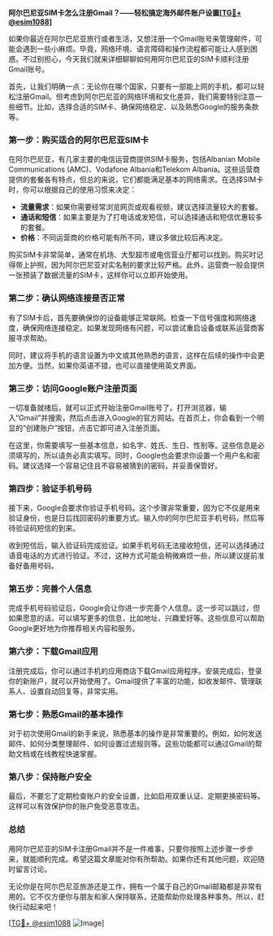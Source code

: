 **阿尔巴尼亚SIM卡怎么注册Gmail？——轻松搞定海外邮件账户设置[[TG💪+ @esim1088](https://t.me/s/esim1088)]**

如果你最近在阿尔巴尼亚旅行或者生活，又想注册一个Gmail账号来管理邮件，可能会遇到一些小麻烦。毕竟，网络环境、语言障碍和操作流程都可能让人感到困惑。不过别担心，今天我们就来详细聊聊如何用阿尔巴尼亚的SIM卡顺利注册Gmail账号。

首先，让我们明确一点：无论你在哪个国家，只要有一部能上网的手机，都可以轻松注册Gmail。但考虑到阿尔巴尼亚的网络环境和文化差异，我们需要特别注意一些细节。比如，选择合适的SIM卡、确保网络稳定、以及熟悉Google的服务条款等。

### **第一步：购买适合的阿尔巴尼亚SIM卡**

在阿尔巴尼亚，有几家主要的电信运营商提供SIM卡服务，包括Albanian Mobile Communications (AMC)、Vodafone Albania和Telekom Albania。这些运营商提供的套餐各有特点，但总的来说，它们都能满足基本的网络需求。在选择SIM卡时，你可以根据自己的使用习惯来决定：

- **流量需求**：如果你需要经常浏览网页或观看视频，建议选择流量较大的套餐。
- **通话和短信**：如果主要是为了打电话或发短信，可以选择通话和短信优惠较多的套餐。
- **价格**：不同运营商的价格可能有所不同，建议多做比较后再决定。

购买SIM卡非常简单，通常在机场、大型超市或电信营业厅都可以找到。购买时记得带上护照，因为阿尔巴尼亚对实名制的要求比较严格。此外，运营商一般会提供一张预装了数据流量的SIM卡，这样你可以立即开始使用。

### **第二步：确认网络连接是否正常**

有了SIM卡后，首先要确保你的设备能够正常联网。检查一下信号强度和网络速度，确保网络连接稳定。如果发现网络有问题，可以尝试重启设备或联系运营商客服寻求帮助。

同时，建议将手机的语言设置为中文或其他熟悉的语言，这样在后续的操作中会更加方便。当然，如果你英语不错，也可以直接使用英文界面。

### **第三步：访问Google账户注册页面**

一切准备就绪后，就可以正式开始注册Gmail账号了。打开浏览器，输入“Gmail”并搜索，然后点击进入Google的官方网站。在首页上，你会看到一个明显的“创建账户”按钮，点击它即可进入注册页面。

在这里，你需要填写一些基本信息，如名字、姓氏、生日、性别等。这些信息是必须填写的，所以请务必真实填写。同时，Google也会要求你设置一个用户名和密码。建议选择一个容易记住且不容易被猜到的密码，并妥善保管好。

### **第四步：验证手机号码**

接下来，Google会要求你验证手机号码。这个步骤非常重要，因为它不仅是用来验证身份，也是日后找回密码的重要方式。输入你的阿尔巴尼亚手机号码，然后等待验证码短信的到来。

收到短信后，输入验证码完成验证。如果手机号码无法接收短信，还可以选择通过语音电话的方式进行验证。不过，这种方式可能会稍微麻烦一些，所以建议提前准备好备用号码。

### **第五步：完善个人信息**

完成手机号码验证后，Google会让你进一步完善个人信息。这一步可以跳过，但如果愿意的话，可以填写更多的信息，比如地址、兴趣爱好等。这些信息可以帮助Google更好地为你推荐相关内容和服务。

### **第六步：下载Gmail应用**

注册完成后，你可以通过手机的应用商店下载Gmail应用程序。安装完成后，登录你的新账户，就可以开始使用了。Gmail提供了丰富的功能，如收发邮件、管理联系人、设置自动回复等，非常实用。

### **第七步：熟悉Gmail的基本操作**

对于初次使用Gmail的新手来说，熟悉基本的操作是非常重要的。例如，如何发送邮件、如何分类整理邮件、如何设置过滤规则等。这些功能都可以通过Gmail的帮助文档或在线教程快速掌握。

### **第八步：保持账户安全**

最后，不要忘了定期检查账户的安全设置，比如启用双重认证、定期更换密码等。这样可以有效保护你的账户免受恶意攻击。

### **总结**

用阿尔巴尼亚的SIM卡注册Gmail并不是一件难事，只要你按照上述步骤一步步来，就能顺利完成。希望这篇文章能对你有所帮助。如果你还有其他问题，欢迎随时留言讨论。

无论你是在阿尔巴尼亚旅游还是工作，拥有一个属于自己的Gmail邮箱都是非常有用的。它不仅方便你与朋友和家人保持联系，还能帮助你处理各种事务。所以，赶快行动起来吧！

[[TG💪+ @esim1088](https://t.me/s/esim1088) ![Image](https://i.postimg.cc/4NQfJmqS/Snipaste-2025-05-13-00-14-12.png)]